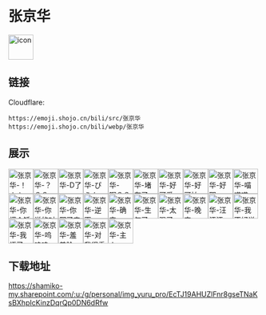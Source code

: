 # 张京华
<img src="https://emoji.shojo.cn/bili/src/张京华/icon.png" width="50" height="50" alt="icon">

## 链接
Cloudflare:
```
https://emoji.shojo.cn/bili/src/张京华
https://emoji.shojo.cn/bili/webp/张京华
```
## 展示
<img src="https://emoji.shojo.cn/bili/src/张京华/张京华-！！！.png" width="50" height="50" alt="张京华-！！！"><img src="https://emoji.shojo.cn/bili/src/张京华/张京华-？？？.png" width="50" height="50" alt="张京华-？？？"><img src="https://emoji.shojo.cn/bili/src/张京华/张京华-D了.png" width="50" height="50" alt="张京华-D了"><img src="https://emoji.shojo.cn/bili/src/张京华/张京华-ぴえん.png" width="50" height="50" alt="张京华-ぴえん"><img src="https://emoji.shojo.cn/bili/src/张京华/张京华-啊？？？.png" width="50" height="50" alt="张京华-啊？？？"><img src="https://emoji.shojo.cn/bili/src/张京华/张京华-堵车了.png" width="50" height="50" alt="张京华-堵车了"><img src="https://emoji.shojo.cn/bili/src/张京华/张京华-好可爱.png" width="50" height="50" alt="张京华-好可爱"><img src="https://emoji.shojo.cn/bili/src/张京华/张京华-好可怕.png" width="50" height="50" alt="张京华-好可怕"><img src="https://emoji.shojo.cn/bili/src/张京华/张京华-好耶.png" width="50" height="50" alt="张京华-好耶"><img src="https://emoji.shojo.cn/bili/src/张京华/张京华-喵喵喵.png" width="50" height="50" alt="张京华-喵喵喵"><img src="https://emoji.shojo.cn/bili/src/张京华/张京华-你懂个锤子.png" width="50" height="50" alt="张京华-你懂个锤子"><img src="https://emoji.shojo.cn/bili/src/张京华/张京华-你说的对.png" width="50" height="50" alt="张京华-你说的对"><img src="https://emoji.shojo.cn/bili/src/张京华/张京华-你邪了门.png" width="50" height="50" alt="张京华-你邪了门"><img src="https://emoji.shojo.cn/bili/src/张京华/张京华-逆天.png" width="50" height="50" alt="张京华-逆天"><img src="https://emoji.shojo.cn/bili/src/张京华/张京华-确实.png" width="50" height="50" alt="张京华-确实"><img src="https://emoji.shojo.cn/bili/src/张京华/张京华-生气了.png" width="50" height="50" alt="张京华-生气了"><img src="https://emoji.shojo.cn/bili/src/张京华/张京华-太强了.png" width="50" height="50" alt="张京华-太强了"><img src="https://emoji.shojo.cn/bili/src/张京华/张京华-晚安.png" width="50" height="50" alt="张京华-晚安"><img src="https://emoji.shojo.cn/bili/src/张京华/张京华-汪汪汪.png" width="50" height="50" alt="张京华-汪汪汪"><img src="https://emoji.shojo.cn/bili/src/张京华/张京华-我不好说.png" width="50" height="50" alt="张京华-我不好说"><img src="https://emoji.shojo.cn/bili/src/张京华/张京华-我悟了.png" width="50" height="50" alt="张京华-我悟了"><img src="https://emoji.shojo.cn/bili/src/张京华/张京华-呜呜呜.png" width="50" height="50" alt="张京华-呜呜呜"><img src="https://emoji.shojo.cn/bili/src/张京华/张京华-羞羞脸.png" width="50" height="50" alt="张京华-羞羞脸"><img src="https://emoji.shojo.cn/bili/src/张京华/张京华-对我很重要.png" width="50" height="50" alt="张京华-对我很重要"><img src="https://emoji.shojo.cn/bili/src/张京华/张京华-主人.png" width="50" height="50" alt="张京华-主人">

## 下载地址

https://shamiko-my.sharepoint.com/:u:/g/personal/img_yuru_pro/EcTJ19AHUZlFnr8gseTNaKsBXhpIcKinzDqrQp0DN6dRfw